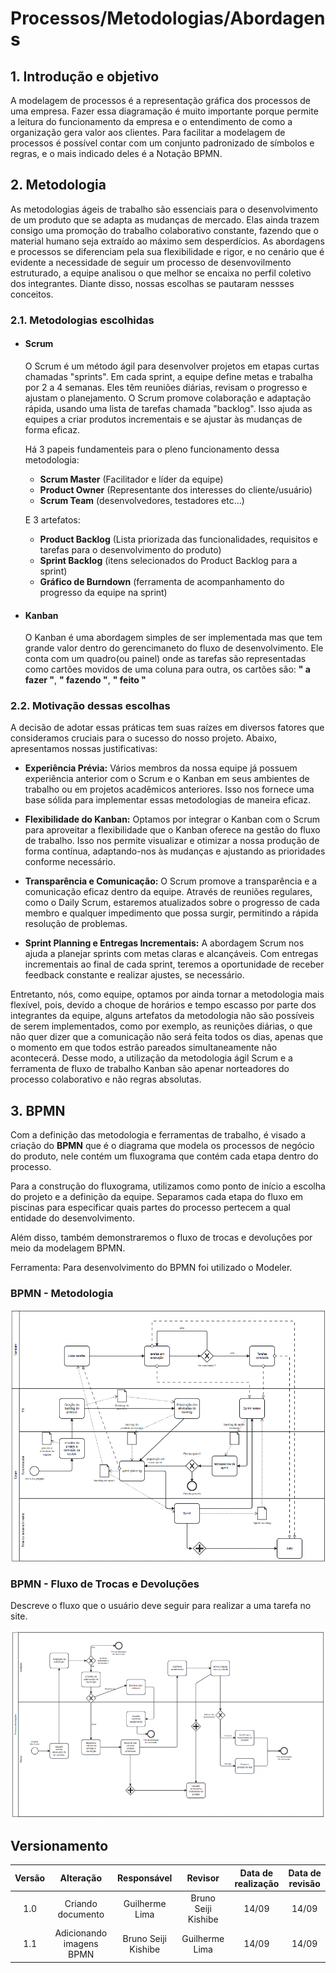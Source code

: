 # Processos/Metodologias/Abordagens

## 1. Introdução e objetivo

A modelagem de processos é a representação gráfica dos processos de uma empresa. Fazer essa diagramação é muito importante porque permite a leitura do funcionamento da empresa e o entendimento de como a organização gera valor aos clientes. Para facilitar a modelagem de processos é possível contar com um conjunto padronizado de símbolos e regras, e o mais indicado deles é a Notação BPMN.

## 2. Metodologia

As metodologias ágeis de trabalho são essenciais para o desenvolvimento de um produto que se adapta as mudanças de mercado. Elas ainda trazem consigo uma promoção do trabalho colaborativo constante, fazendo que o material humano seja extraído ao máximo sem desperdícios. As abordagens e processos se diferenciam pela sua flexibilidade e rigor, e no cenário que é evidente a necessidade de seguir um processo de desenvovilmento estruturado, a equipe analisou o que melhor se encaixa no perfil coletivo dos integrantes. Diante disso, nossas escolhas se pautaram nessses conceitos.

### 2.1. Metodologias escolhidas

- #### Scrum

  O Scrum é um método ágil para desenvolver projetos em etapas curtas chamadas "sprints". Em cada sprint, a equipe define metas e trabalha por 2 a 4 semanas. Eles têm reuniões diárias, revisam o progresso e ajustam o planejamento. O Scrum promove colaboração e adaptação rápida, usando uma lista de tarefas chamada "backlog". Isso ajuda as equipes a criar produtos incrementais e se ajustar às mudanças de forma eficaz.

  Há 3 papeis fundamenteis para o pleno funcionamento dessa metodologia:

  - **Scrum Master** (Facilitador e líder da equipe)
  - **Product Owner** (Representante dos interesses do cliente/usuário)
  - **Scrum Team** (desenvolvedores, testadores etc...)

  E 3 artefatos:

  - **Product Backlog** (Lista priorizada das funcionalidades, requisitos e tarefas para o desenvolvimento do produto)
  - **Sprint Backlog** (itens selecionados do Product Backlog para a sprint)
  - **Gráfico de Burndown** (ferramenta de acompanhamento do progresso da equipe na sprint)

- #### Kanban

  O Kanban é uma abordagem simples de ser implementada mas que tem grande valor dentro do gerencimaneto do fluxo de desenvolvimento. Ele conta com um quadro(ou painel) onde as tarefas são representadas como cartões movidos de uma coluna para outra, os cartões são: **" a fazer "**, **" fazendo "**, **" feito "**

### 2.2. Motivação dessas escolhas

A decisão de adotar essas práticas tem suas raízes em diversos fatores que consideramos cruciais para o sucesso do nosso projeto. Abaixo, apresentamos nossas justificativas:

- **Experiência Prévia:** Vários membros da nossa equipe já possuem experiência anterior com o Scrum e o Kanban em seus ambientes de trabalho ou em projetos acadêmicos anteriores. Isso nos fornece uma base sólida para implementar essas metodologias de maneira eficaz.

- **Flexibilidade do Kanban:** Optamos por integrar o Kanban com o Scrum para aproveitar a flexibilidade que o Kanban oferece na gestão do fluxo de trabalho. Isso nos permite visualizar e otimizar a nossa produção de forma contínua, adaptando-nos às mudanças e ajustando as prioridades conforme necessário.

- **Transparência e Comunicação:** O Scrum promove a transparência e a comunicação eficaz dentro da equipe. Através de reuniões regulares, como o Daily Scrum, estaremos atualizados sobre o progresso de cada membro e qualquer impedimento que possa surgir, permitindo a rápida resolução de problemas.

- **Sprint Planning e Entregas Incrementais:** A abordagem Scrum nos ajuda a planejar sprints com metas claras e alcançáveis. Com entregas incrementais ao final de cada sprint, teremos a oportunidade de receber feedback constante e realizar ajustes, se necessário.

Entretanto, nós, como equipe, optamos por ainda tornar a metodologia mais flexível, pois, devido a choque de horários e tempo escasso por parte dos integrantes da equipe, alguns artefatos da metodologia não são possíveis de serem implementados, como por exemplo, as reunições diárias, o que não quer dizer que a comunicação não será feita todos os dias, apenas que o momento em que todos estrão pareados simultaneamente não acontecerá. Desse modo, a utilização da metodologia ágil Scrum e a ferramenta de fluxo de trabalho Kanban são apenar norteadores do processo colaborativo e não regras absolutas.

## 3. BPMN

Com a definição das metodologia e ferramentas de trabalho, é visado a criação do **BPMN** que é o diagrama que modela os processos de negócio do produto, nele contém um fluxograma que contém cada etapa dentro do processo.

Para a construção do fluxograma, utilizamos como ponto de início a escolha do projeto e a definição da equipe. Separamos cada etapa do fluxo em piscinas para especificar quais partes do processo pertecem a qual entidade do desenvolvimento.

Além disso, também demonstraremos o fluxo de trocas e devoluções por meio da modelagem BPMN.

Ferramenta:
Para desenvolvimento do BPMN foi utilizado o Modeler.

### BPMN - Metodologia

![BPMN metodologia](../Assets/bpmn_metodologia.png)

### BPMN - Fluxo de Trocas e Devoluções

Descreve o fluxo que o usuário deve seguir para realizar a uma tarefa no site.

![BPMN Troca e Devoluções](../Assets/bpmn_americanas.png)

## Versionamento

| Versão |        Alteração         |     Responsável     |       Revisor       | Data de realização | Data de revisão |
| :----: | :----------------------: | :-----------------: | :-----------------: | :----------------: | :-------------: |
|  1.0   |    Criando documento     |   Guilherme Lima    | Bruno Seiji Kishibe |       14/09        |      14/09      |
|  1.1   | Adicionando imagens BPMN | Bruno Seiji Kishibe |   Guilherme Lima    |       14/09        |      14/09      |
